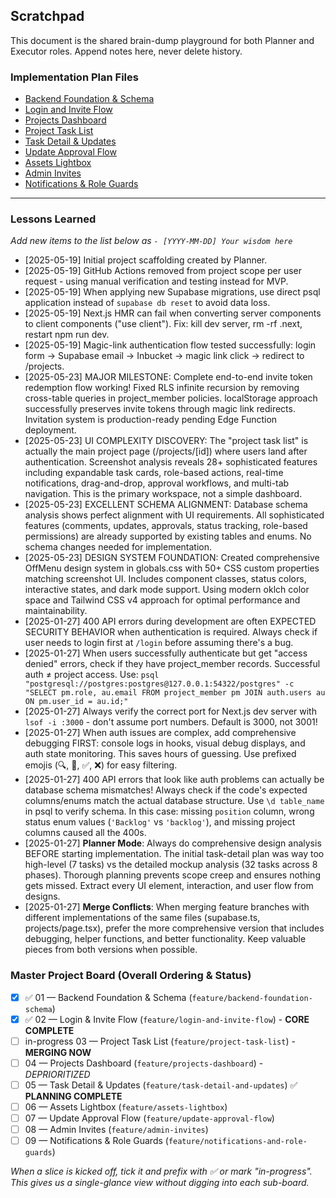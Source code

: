 ## Scratchpad

This document is the shared brain-dump playground for both Planner and Executor roles. Append notes here, never delete history.

### Implementation Plan Files

- [Backend Foundation & Schema](implementation-plan/backend-foundation-schema.md)
- [Login and Invite Flow](implementation-plan/login-and-invite-flow.md)
- [Projects Dashboard](implementation-plan/projects-dashboard.md)
- [Project Task List](implementation-plan/project-task-list.md)
- [Task Detail & Updates](implementation-plan/task-detail-and-updates.md)
- [Update Approval Flow](implementation-plan/update-approval-flow.md)
- [Assets Lightbox](implementation-plan/assets-lightbox.md)
- [Admin Invites](implementation-plan/admin-invites.md)
- [Notifications & Role Guards](implementation-plan/notifications-and-role-guards.md)

---

### Lessons Learned

_Add new items to the list below as `- [YYYY-MM-DD] Your wisdom here`_

- [2025-05-19] Initial project scaffolding created by Planner.
- [2025-05-19] GitHub Actions removed from project scope per user request - using manual verification and testing instead for MVP.
- [2025-05-19] When applying new Supabase migrations, use direct psql application instead of `supabase db reset` to avoid data loss.
- [2025-05-19] Next.js HMR can fail when converting server components to client components ("use client"). Fix: kill dev server, rm -rf .next, restart npm run dev.
- [2025-05-19] Magic-link authentication flow tested successfully: login form → Supabase email → Inbucket → magic link click → redirect to /projects.
- [2025-05-23] MAJOR MILESTONE: Complete end-to-end invite token redemption flow working! Fixed RLS infinite recursion by removing cross-table queries in project_member policies. localStorage approach successfully preserves invite tokens through magic link redirects. Invitation system is production-ready pending Edge Function deployment.
- [2025-05-23] UI COMPLEXITY DISCOVERY: The "project task list" is actually the main project page (/projects/[id]) where users land after authentication. Screenshot analysis reveals 28+ sophisticated features including expandable task cards, role-based actions, real-time notifications, drag-and-drop, approval workflows, and multi-tab navigation. This is the primary workspace, not a simple dashboard.
- [2025-05-23] EXCELLENT SCHEMA ALIGNMENT: Database schema analysis shows perfect alignment with UI requirements. All sophisticated features (comments, updates, approvals, status tracking, role-based permissions) are already supported by existing tables and enums. No schema changes needed for implementation.
- [2025-05-23] DESIGN SYSTEM FOUNDATION: Created comprehensive OffMenu design system in globals.css with 50+ CSS custom properties matching screenshot UI. Includes component classes, status colors, interactive states, and dark mode support. Using modern oklch color space and Tailwind CSS v4 approach for optimal performance and maintainability.
- [2025-01-27] 400 API errors during development are often EXPECTED SECURITY BEHAVIOR when authentication is required. Always check if user needs to login first at `/login` before assuming there's a bug.
- [2025-01-27] When users successfully authenticate but get "access denied" errors, check if they have project_member records. Successful auth ≠ project access. Use: `psql "postgresql://postgres:postgres@127.0.0.1:54322/postgres" -c "SELECT pm.role, au.email FROM project_member pm JOIN auth.users au ON pm.user_id = au.id;"`
- [2025-01-27] Always verify the correct port for Next.js dev server with `lsof -i :3000` - don't assume port numbers. Default is 3000, not 3001!
- [2025-01-27] When auth issues are complex, add comprehensive debugging FIRST: console logs in hooks, visual debug displays, and auth state monitoring. This saves hours of guessing. Use prefixed emojis (🔍, 🔐, ✅, ❌) for easy filtering.
- [2025-01-27] 400 API errors that look like auth problems can actually be database schema mismatches! Always check if the code's expected columns/enums match the actual database structure. Use `\d table_name` in psql to verify schema. In this case: missing `position` column, wrong status enum values (`'Backlog'` vs `'backlog'`), and missing project columns caused all the 400s.
- [2025-01-27] **Planner Mode**: Always do comprehensive design analysis BEFORE starting implementation. The initial task-detail plan was way too high-level (7 tasks) vs the detailed mockup analysis (32 tasks across 8 phases). Thorough planning prevents scope creep and ensures nothing gets missed. Extract every UI element, interaction, and user flow from designs.
- [2025-01-27] **Merge Conflicts**: When merging feature branches with different implementations of the same files (supabase.ts, projects/page.tsx), prefer the more comprehensive version that includes debugging, helper functions, and better functionality. Keep valuable pieces from both versions when possible.

### Master Project Board (Overall Ordering & Status)

- [x] ✅ 01 — Backend Foundation & Schema (`feature/backend-foundation-schema`)
- [x] ✅ 02 — Login & Invite Flow (`feature/login-and-invite-flow`) - **CORE COMPLETE**
- [ ] in-progress 03 — Project Task List (`feature/project-task-list`) - **MERGING NOW**
- [ ] 04 — Projects Dashboard (`feature/projects-dashboard`) - *DEPRIORITIZED*
- [ ] 05 — Task Detail & Updates (`feature/task-detail-and-updates`) ✅ **PLANNING COMPLETE**
- [ ] 06 — Assets Lightbox (`feature/assets-lightbox`)
- [ ] 07 — Update Approval Flow (`feature/update-approval-flow`)
- [ ] 08 — Admin Invites (`feature/admin-invites`)
- [ ] 09 — Notifications & Role Guards (`feature/notifications-and-role-guards`)

_When a slice is kicked off, tick it and prefix with ✅ or mark "in-progress". This gives us a single-glance view without digging into each sub-board._ 